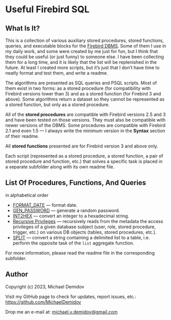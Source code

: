 Useful Firebird SQL
===================

What Is It?
-----------

This is a collection of various auxiliary stored procedures, stored functions, queries, and executable blocks for the [Firebird DBMS](https://www.firebirdsql.org/). Some of them I use in my daily work, and some were created by me just for fun, but I think that they could be useful (or just funny) to someone else. I have been collecting them for a long time, and it is likely that the list will be replenished in the future. At least I created more scripts, but it’s just that I don’t have time to neatly format and test them, and write a readme.

The algorithms are presented as SQL queries and PSQL scripts. Most of them exist in two forms: as a stored procedure (for compatibility with Firebird versions lower than 3) and as a stored function (for Firebird 3 and above). Some algorithms return a dataset so they cannot be represented as a stored function, but only as a stored procedure.

All of the **stored procedures** are compatible with Firebird versions 2.5 and 3 and have been tested on those versions. They must also be compatible with newer versions of the DBMS. Some procedures are compatible with Firebird 2.1 and even 1.5 — I always write the minimum version in the **Syntax** section of their readme.

All **stored functions** presented are for Firebird version 3 and above only.

Each script (represented as a stored procedure, a stored function, a pair of stored procedure and function, etc.) that solves a specific task is placed in a separate subfolder along with its own readme file.

List Of Procedures, Functions, And Queries
------------------------------------------

in alphabetical order

* [FORMAT_DATE](FORMAT_DATE/README.md) — format date.
* [GEN_PASSWORD](GEN_PASSWORD/README.md) — generate a random password.
* [INT2HEX](INT2HEX/README.md) — convert an integer to a hexadecimal string.
* [Recursive Privileges](RecursivePrivileges/README.md) — recursively reads from the metadata the access privileges of a given database subject (user, role, stored procedure, trigger, etc.) on various DB objects (tables, stored procedures, etc.).
* [SPLIT](SPLIT/README.md) — convert a string containing a delimited list to a table, i.e. perform the opposite task of the `list` aggregate function.

For more information, please read the readme file in the corresponding subfolder.

Author
------
Copyright (c) 2023, Michael Demidov

Visit my GitHub page to check for updates, report issues, etc.: https://github.com/MichaelDemidov

Drop me an e-mail at: michael.v.demidov@gmail.com
